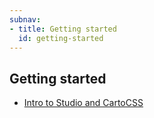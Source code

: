 ```yaml
---
subnav:
- title: Getting started
  id: getting-started
---
```


## Getting started

* [Intro to Studio and CartoCSS](https://www.mapbox.com/guides/map-design/)

